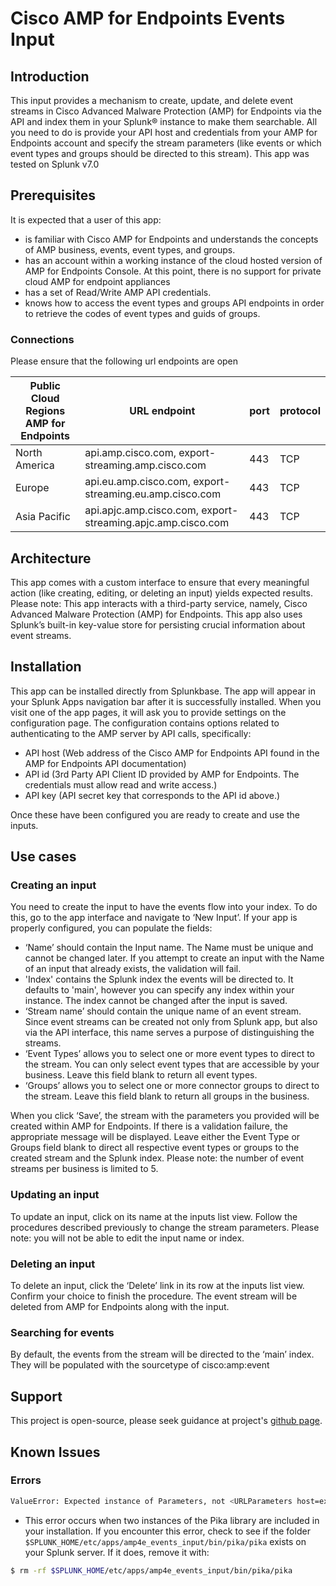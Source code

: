 [comment]: <> (Readme for splunkbase)

# Cisco AMP for Endpoints Events Input

## Introduction

This input provides a mechanism to create, update, and delete event streams in Cisco Advanced Malware Protection (AMP) for Endpoints via the API and index them in your Splunk® instance to make them searchable. All you need to do is provide your API host and credentials from your AMP for Endpoints account and specify the stream parameters (like events or which event types and groups should be directed to this stream).
This app was tested on Splunk v7.0

## Prerequisites

It is expected that a user of this app:

* is familiar with Cisco AMP for Endpoints and understands the concepts of AMP business, events, event types, and groups.
* has an account within a working instance of the cloud hosted version of AMP for Endpoints Console. At this point, there is no support for private cloud AMP for endpoint appliances
* has a set of Read/Write AMP API credentials.
* knows how to access the event types and groups API endpoints in order to retrieve the codes of event types and guids of groups.

### Connections

Please ensure that the following url endpoints are open

| Public Cloud Regions AMP for Endpoints | URL endpoint | port | protocol |
| --- | --- | --- | --- |
| North America | api.amp.cisco.com, export-streaming.amp.cisco.com | 443 | TCP |
| Europe | api.eu.amp.cisco.com, export-streaming.eu.amp.cisco.com | 443 | TCP |
| Asia Pacific | api.apjc.amp.cisco.com, export-streaming.apjc.amp.cisco.com | 443 | TCP |

## Architecture

This app comes with a custom interface to ensure that every meaningful action (like creating, editing, or deleting an input)
yields expected results.
Please note: This app interacts with a third-party service, namely, Cisco Advanced Malware Protection (AMP) for Endpoints.
This app also uses Splunk’s built-in key-value store for persisting crucial information about event streams.

## Installation

This app can be installed directly from Splunkbase. The app will appear in your Splunk Apps navigation bar after it is
successfully installed. When you visit one of the app pages, it will ask you to provide settings on the configuration page.
The configuration contains options related to authenticating to the AMP server by API calls, specifically:

* API host (Web address of the Cisco AMP for Endpoints API found in the AMP for Endpoints API documentation)
* API id (3rd Party API Client ID provided by AMP for Endpoints. The credentials must allow read and write access.)
* API key (API secret key that corresponds to the API id above.)

Once these have been configured you are ready to create and use the inputs.

## Use cases

### Creating an input

You need to create the input to have the events flow into your index. To do this, go to the app interface and navigate to
‘New Input’. If your app is properly configured, you can populate the fields:

* ‘Name’ should contain the Input name. The Name must be unique and cannot be changed later. If you attempt to create an input with the Name of an input that already exists, the validation will fail.
* 'Index' contains the Splunk index the events will be directed to. It defaults to 'main', however you can specify any index within your instance. The index cannot be changed after the input is saved.
* ‘Stream name’ should contain the unique name of an event stream. Since event streams can be created not only from Splunk app, but also via the API interface, this name serves a purpose of distinguishing the streams.
* ‘Event Types’ allows you to select one or more event types to direct to the stream. You can only select event types that are accessible by your business. Leave this field blank to return all event types.
* ‘Groups’ allows you to select one or more connector groups to direct to the stream. Leave this field blank to return all groups in the business.

When you click ‘Save’, the stream with the parameters you provided will be created within AMP for Endpoints.
If there is a validation failure, the appropriate message will be displayed.
Leave either the Event Type or Groups field blank to direct all respective event types or groups to the created stream and the Splunk index.
Please note: the number of event streams per business is limited to 5.

### Updating an input

To update an input, click on its name at the inputs list view. Follow the procedures described previously to change the
stream parameters. Please note: you will not be able to edit the input name or index.

### Deleting an input

To delete an input, click the ‘Delete’ link in its row at the inputs list view. Confirm your choice to finish the procedure.
The event stream will be deleted from AMP for Endpoints along with the input.

### Searching for events

By default, the events from the stream will be directed to the ‘main’ index. They will be populated with the sourcetype of cisco:amp:event

## Support

This project is open-source, please seek guidance at project's [github page](https://github.com/Cisco-AMP/amp4e_splunk_events_input).

## Known Issues

### Errors

```bash
ValueError: Expected instance of Parameters, not <URLParameters host=export-streaming.amp.cisco.com port=443 virtual_host=/ ssl=True>
```

* This error occurs when two instances of the Pika library are included in your installation. If you encounter this error, check to see if the folder `$SPLUNK_HOME/etc/apps/amp4e_events_input/bin/pika/pika` exists on your Splunk server. If it does, remove it with:

```bash
$ rm -rf $SPLUNK_HOME/etc/apps/amp4e_events_input/bin/pika/pika
```
